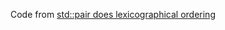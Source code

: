 Code from [std::pair does lexicographical ordering](https://blogs.msdn.microsoft.com/oldnewthing/20181226-00/?p=100565)
